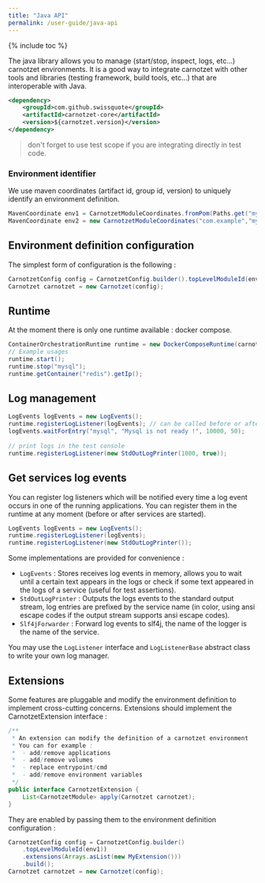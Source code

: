 ```yaml
---
title: "Java API"
permalink: /user-guide/java-api
---
```

{% include toc %}

The java library allows you to manage (start/stop, inspect, logs, etc...) carnotzet environments. It is a good way to integrate carnotzet with 
other tools and libraries (testing framework, build tools, etc...) that are interoperable with Java.

```xml
<dependency>
	<groupId>com.github.swissquote</groupId>
	<artifactId>carnotzet-core</artifactId>
	<version>${carnotzet.version}</version>
</dependency>
```
> don't forget to use test scope if you are integrating directly in test code.

### Environment identifier
We use maven coordinates (artifact id, group id, version) to uniquely identify an environment definition.

```java
MavenCoordinate env1 = CarnotzetModuleCoordinates.fromPom(Paths.get("my-carnotzet/pom.xml"));
MavenCoordinate env2 = new CarnotzetModuleCoordinates("com.example","my-artifact-id","1.3.2");
```

## Environment definition configuration
The simplest form of configuration is the following : 
```java
CarnotzetConfig config = CarnotzetConfig.builder().topLevelModuleId(env1)).build();
Carnotzet carnotzet = new Carnotzet(config);
```

## Runtime
At the moment there is only one runtime available : docker compose.
```java
ContainerOrchestrationRuntime runtime = new DockerComposeRuntime(carnotzet);
// Example usages
runtime.start();
runtime.stop("mysql");
runtime.getContainer("redis").getIp();
```

## Log management


```java
LogEvents logEvents = new LogEvents();
runtime.registerLogListener(logEvents); // can be called before or after runtime.start()
logEvents.waitForEntry("mysql", "Mysql is not ready !", 10000, 50);
		
// print logs in the test console
runtime.registerLogListener(new StdOutLogPrinter(1000, true));
```

## Get services log events
You can register log listeners which will be notified every time a log event occurs in one of the running applications. 
You can register them in the runtime at any moment (before or after services are started).

```java
LogEvents logEvents = new LogEvents();
runtime.registerLogListener(logEvents);
runtime.registerLogListener(new StdOutLogPrinter());
```
 

Some implementations are provided for convenience : 

- `LogEvents` : Stores receives log events in memory, allows you to wait until a certain text appears in the logs or check if some text appeared in the logs of a service (useful for test assertions).
- `StdOutLogPrinter` : Outputs the logs events to the standard output stream, log entries are prefixed by the service name (in color, using ansi escape codes if the output stream supports ansi escape codes).
- `Slf4jForwarder` : Forward log events to slf4j, the name of the logger is the name of the service.

You may use the `LogListener` interface and `LogListenerBase` abstract class to write your own log manager.

## Extensions

Some features are pluggable and modify the environment definition to implement cross-cutting concerns.
Extensions should implement the CarnotzetExtension interface :

```java
/**
 * An extension can modify the definition of a carnotzet environment
 * You can for example :
 *  - add/remove applications
 *  - add/remove volumes
 *  - replace entrypoint/cmd
 *  - add/remove environment variables
 */
public interface CarnotzetExtension {
	List<CarnotzetModule> apply(Carnotzet carnotzet);
}
```
They are enabled by passing them to the environment definition configuration :
```java
CarnotzetConfig config = CarnotzetConfig.builder()
	.topLevelModuleId(env1))
	.extensions(Arrays.asList(new MyExtension()))
	.build();
Carnotzet carnotzet = new Carnotzet(config);
```

